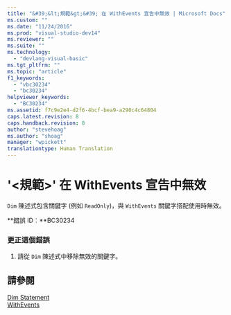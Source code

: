 ```yaml
---
title: "&#39;&lt;規範&gt;&#39; 在 WithEvents 宣告中無效 | Microsoft Docs"
ms.custom: ""
ms.date: "11/24/2016"
ms.prod: "visual-studio-dev14"
ms.reviewer: ""
ms.suite: ""
ms.technology: 
  - "devlang-visual-basic"
ms.tgt_pltfrm: ""
ms.topic: "article"
f1_keywords: 
  - "vbc30234"
  - "bc30234"
helpviewer_keywords: 
  - "BC30234"
ms.assetid: f7c9e2e4-d2f6-4bcf-bea9-a290c4c64804
caps.latest.revision: 8
caps.handback.revision: 8
author: "stevehoag"
ms.author: "shoag"
manager: "wpickett"
translationtype: Human Translation
---
```

# &#39;&lt;規範&gt;&#39; 在 WithEvents 宣告中無效
`Dim` 陳述式包含關鍵字 \(例如 `ReadOnly`\)，與 `WithEvents` 關鍵字搭配使用時無效。  
  
 **錯誤 ID︰**BC30234  
  
### 更正這個錯誤  
  
1.  請從 `Dim` 陳述式中移除無效的關鍵字。  
  
## 請參閱  
 [Dim Statement](../../visual-basic/language-reference/statements/dim-statement.md)   
 [WithEvents](../../visual-basic/language-reference/modifiers/withevents.md)